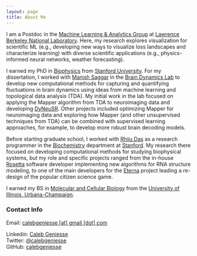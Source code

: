 ```yaml
---
layout: page
title: About Me
---
```


I am a Postdoc in the [Machine Learning & Analytics Group](http://dav.lbl.gov/) at [Lawrence Berkeley National Laboratory](https://www.lbl.gov/). Here, my research explores visualization for scientific ML (e.g., developing new ways to visualize loss landscapes and characterize learning) with diverse scientific applications (e.g., physics-informed neural networks, weather forecasting).
							  
I earned my PhD in [Biophysics](http://med.stanford.edu/biophysics.html) from [Stanford University](https://www.stanford.edu/). For my dissertation, I worked with [Manish Saggar](https://web.stanford.edu/~saggar/newsite/index.html) in the [Brain Dynamics Lab](http://braindynamicslab.github.io/) to develop new computational methods for capturing and quantifying fluctuations in brain dynamics using ideas from machine learning and topological data analysis (TDA). My initial work in the lab focused on applying the Mapper algorithm from TDA to neuroimaging data and developing [DyNeuSR](https://braindynamicslab.github.io/dyneusr). Other projects included optimizing Mapper for neuroimaging data and exploring how Mapper (and other unsupervised techniques from TDA) can be combined with supervised learning approaches, for example, to develop more robust brain decoding models. 

Before starting graduate school, I worked with [Rhiju Das](https://daslab.stanford.edu/) as a research programmer in the [Biochemistry](https://biochemistry.stanford.edu/) department at [Stanford](https://www.stanford.edu/). My research there focused on developing computational methods for studying biophysical systems, but my role and specific projects ranged from the in-house [Rosetta](https://www.rosettacommons.org/) software developer implementing new algorithms for RNA structure modeling, to one of the main developers for the [Eterna](https://eternagame.org) project leading a re-design of the popular citizen science game. 

I earned my BS in [Molecular and Cellular Biology](https://mcb.illinois.edu/) from the [University of Illinois, Urbana-Champaign](https://illinois.edu).

### Contact Info

Email: [calebgeniesse \[at\] gmail \[dot\] com]()


Linkedin: [Caleb Geniesse](https://www.linkedin.com/in/calebgeniesse)
<br>
Twitter: [@calebgeniesse](https://twitter.com/calebgeniesse)
<br>
GitHub: [calebgeniesse](https://github.com/calebgeniesse)
